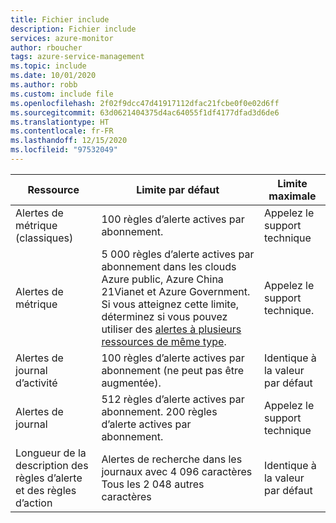 ```yaml
---
title: Fichier include
description: Fichier include
services: azure-monitor
author: rboucher
tags: azure-service-management
ms.topic: include
ms.date: 10/01/2020
ms.author: robb
ms.custom: include file
ms.openlocfilehash: 2f02f9dcc47d41917112dfac21fcbe0f0e02d6ff
ms.sourcegitcommit: 63d0621404375d4ac64055f1df4177dfad3d6de6
ms.translationtype: HT
ms.contentlocale: fr-FR
ms.lasthandoff: 12/15/2020
ms.locfileid: "97532049"
---
```

| Ressource | Limite par défaut | Limite maximale |
| --- | --- | --- |
| Alertes de métrique (classiques) |100 règles d’alerte actives par abonnement. | Appelez le support technique |
| Alertes de métrique |5 000 règles d’alerte actives par abonnement dans les clouds Azure public, Azure China 21Vianet et Azure Government. Si vous atteignez cette limite, déterminez si vous pouvez utiliser des [alertes à plusieurs ressources de même type](../articles/azure-monitor/platform/alerts-metric-overview.md#monitoring-at-scale-using-metric-alerts-in-azure-monitor).   | Appelez le support technique. |
| Alertes de journal d’activité | 100 règles d’alerte actives par abonnement (ne peut pas être augmentée). | Identique à la valeur par défaut |
| Alertes de journal | 512 règles d’alerte actives par abonnement. 200 règles d’alerte actives par abonnement. | Appelez le support technique |
| Longueur de la description des règles d’alerte et des règles d’action| Alertes de recherche dans les journaux avec 4 096 caractères<br/>Tous les 2 048 autres caractères | Identique à la valeur par défaut |

